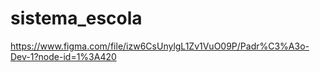 # sistema_escola
 
 <!-- link -->
 https://www.figma.com/file/izw6CsUnylgL1Zv1VuO09P/Padr%C3%A3o-Dev-1?node-id=1%3A420
